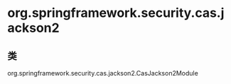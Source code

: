 # org.springframework.security.cas.jackson2

## 类

org.springframework.security.cas.jackson2.CasJackson2Module




